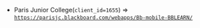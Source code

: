  - Paris Junior College(`client_id=1655`) => [`https://parisjc.blackboard.com/webapps/Bb-mobile-BBLEARN/`](https://parisjc.blackboard.com/webapps/Bb-mobile-BBLEARN/)
